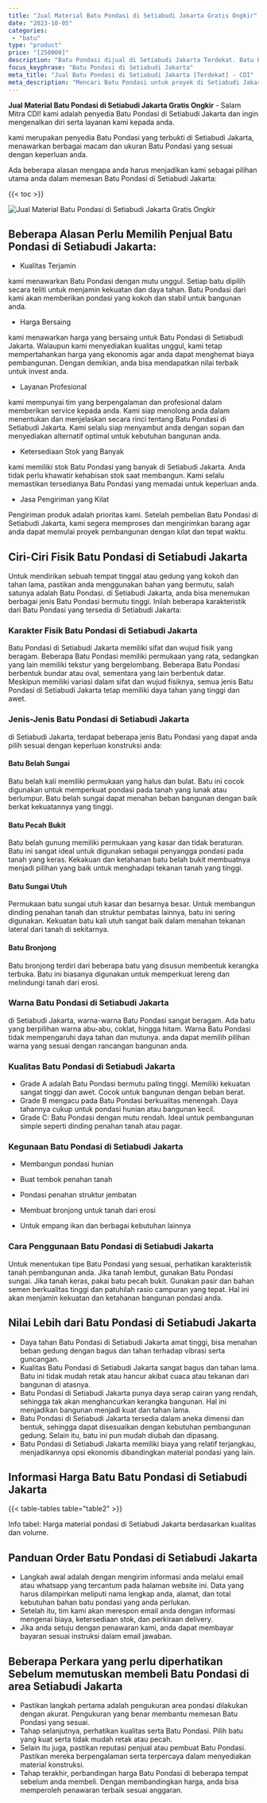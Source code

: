 ```yaml
---
title: "Jual Material Batu Pondasi di Setiabudi Jakarta Gratis Ongkir"
date: "2023-10-05"
categories:
 - "batu"
type: "product"
price: "[250000]"
description: "Batu Pondasi dijual di Setiabudi Jakarta Terdekat. Batu Pondasi ini sering digunakan dalam proyek konstruksi sebagai pondasi bangunan yang kuat dan tahan lama. Hubungi kami untuk informasi lebih lanjut."
focus_keyphrase: "Batu Pondasi di Setiabudi Jakarta"
meta_title: "Jual Batu Pondasi di Setiabudi Jakarta [Terdekat] - CDI"
meta_description: "Mencari Batu Pondasi untuk proyek di Setiabudi Jakarta? Kami memiliki Batu Pondasi berkualitas untuk dasar bangunan. Raih penawaran terbaik sekarang."
---
```


**Jual Material Batu Pondasi di Setiabudi Jakarta Gratis Ongkir** - Salam Mitra CDI! kami adalah penyedia Batu Pondasi di Setiabudi Jakarta dan ingin mengenalkan diri serta layanan kami kepada anda.

kami merupakan penyedia Batu Pondasi yang terbukti di Setiabudi Jakarta, menawarkan berbagai macam dan ukuran Batu Pondasi yang sesuai dengan keperluan anda.

Ada beberapa alasan mengapa anda harus menjadikan kami sebagai pilihan utama anda dalam memesan Batu Pondasi di Setiabudi Jakarta:

{{< toc >}}

![Jual Material Batu Pondasi di Setiabudi Jakarta Gratis Ongkir](/images/batu/batu-pondasi-02.jpg)

## Beberapa Alasan Perlu Memilih Penjual Batu Pondasi di Setiabudi Jakarta:

*   Kualitas Terjamin

kami menawarkan Batu Pondasi dengan mutu unggul. Setiap batu dipilih secara teliti untuk menjamin kekuatan dan daya tahan. Batu Pondasi dari kami akan memberikan pondasi yang kokoh dan stabil untuk bangunan anda.
*   Harga Bersaing

kami menawarkan harga yang bersaing untuk Batu Pondasi di Setiabudi Jakarta. Walaupun kami menyediakan kualitas unggul, kami tetap mempertahankan harga yang ekonomis agar anda dapat menghemat biaya pembangunan. Dengan demikian, anda bisa mendapatkan nilai terbaik untuk invest anda.
*   Layanan Profesional

kami mempunyai tim yang berpengalaman dan profesional dalam memberikan service kepada anda. Kami siap menolong anda dalam menentukan dan menjelaskan secara rinci tentang Batu Pondasi di Setiabudi Jakarta. Kami selalu siap menyambut anda dengan sopan dan menyediakan alternatif optimal untuk kebutuhan bangunan anda.
*   Ketersediaan Stok yang Banyak

kami memiliki stok Batu Pondasi yang banyak di Setiabudi Jakarta. Anda tidak perlu khawatir kehabisan stok saat membangun. Kami selalu memastikan tersedianya Batu Pondasi yang memadai untuk keperluan anda.
*   Jasa Pengiriman yang Kilat

Pengiriman produk adalah prioritas kami. Setelah pembelian Batu Pondasi di Setiabudi Jakarta, kami segera memproses dan mengirimkan barang agar anda dapat memulai proyek pembangunan dengan kilat dan tepat waktu.

## Ciri-Ciri Fisik Batu Pondasi di Setiabudi Jakarta

Untuk mendirikan sebuah tempat tinggal atau gedung yang kokoh dan tahan lama, pastikan anda menggunakan bahan yang bermutu, salah satunya adalah Batu Pondasi. di Setiabudi Jakarta, anda bisa menemukan berbagai jenis Batu Pondasi bermutu tinggi. Inilah beberapa karakteristik dari Batu Pondasi yang tersedia di Setiabudi Jakarta:

### Karakter Fisik Batu Pondasi di Setiabudi Jakarta

Batu Pondasi di Setiabudi Jakarta memiliki sifat dan wujud fisik yang beragam. Beberapa Batu Pondasi memiliki permukaan yang rata, sedangkan yang lain memiliki tekstur yang bergelombang. Beberapa Batu Pondasi berbentuk bundar atau oval, sementara yang lain berbentuk datar. Meskipun memiliki variasi dalam sifat dan wujud fisiknya, semua jenis Batu Pondasi di Setiabudi Jakarta tetap memiliki daya tahan yang tinggi dan awet.

### Jenis-Jenis Batu Pondasi di Setiabudi Jakarta

di Setiabudi Jakarta, terdapat beberapa jenis Batu Pondasi yang dapat anda pilih sesuai dengan keperluan konstruksi anda:

#### Batu Belah Sungai

Batu belah kali memiliki permukaan yang halus dan bulat. Batu ini cocok digunakan untuk memperkuat pondasi pada tanah yang lunak atau berlumpur. Batu belah sungai dapat menahan beban bangunan dengan baik berkat kekuatannya yang tinggi.

#### Batu Pecah Bukit

Batu belah gunung memiliki permukaan yang kasar dan tidak beraturan. Batu ini sangat ideal untuk digunakan sebagai penyangga pondasi pada tanah yang keras. Kekakuan dan ketahanan batu belah bukit membuatnya menjadi pilihan yang baik untuk menghadapi tekanan tanah yang tinggi.

#### Batu Sungai Utuh

Permukaan batu sungai utuh kasar dan besarnya besar. Untuk membangun dinding penahan tanah dan struktur pembatas lainnya, batu ini sering digunakan. Kekuatan batu kali utuh sangat baik dalam menahan tekanan lateral dari tanah di sekitarnya.

#### Batu Bronjong

Batu bronjong terdiri dari beberapa batu yang disusun membentuk kerangka terbuka. Batu ini biasanya digunakan untuk memperkuat lereng dan melindungi tanah dari erosi.

### Warna Batu Pondasi di Setiabudi Jakarta

di Setiabudi Jakarta, warna-warna Batu Pondasi sangat beragam. Ada batu yang berpilihan warna abu-abu, coklat, hingga hitam. Warna Batu Pondasi tidak mempengaruhi daya tahan dan mutunya. anda dapat memilih pilihan warna yang sesuai dengan rancangan bangunan anda.

### Kualitas Batu Pondasi di Setiabudi Jakarta

*   Grade A adalah Batu Pondasi bermutu paling tinggi. Memiliki kekuatan sangat tinggi dan awet. Cocok untuk bangunan dengan beban berat.
*   Grade B mengacu pada Batu Pondasi berkualitas menengah. Daya tahannya cukup untuk pondasi hunian atau bangunan kecil.
*   Grade C: Batu Pondasi dengan mutu rendah. Ideal untuk pembangunan simple seperti dinding penahan tanah atau pagar.

### Kegunaan Batu Pondasi di Setiabudi Jakarta

*   Membangun pondasi hunian

*   Buat tembok penahan tanah

*   Pondasi penahan struktur jembatan

*   Membuat bronjong untuk tanah dari erosi

*   Untuk empang ikan dan berbagai kebutuhan lainnya

### Cara Penggunaan Batu Pondasi di Setiabudi Jakarta

Untuk menentukan tipe Batu Pondasi yang sesuai, perhatikan karakteristik tanah pembangunan anda. Jika tanah lembut, gunakan Batu Pondasi sungai. Jika tanah keras, pakai batu pecah bukit. Gunakan pasir dan bahan semen berkualitas tinggi dan patuhilah rasio campuran yang tepat. Hal ini akan menjamin kekuatan dan ketahanan bangunan pondasi anda.

## Nilai Lebih dari Batu Pondasi di Setiabudi Jakarta

*   Daya tahan Batu Pondasi di Setiabudi Jakarta amat tinggi, bisa menahan beban gedung dengan bagus dan tahan terhadap vibrasi serta guncangan.
*   Kualitas Batu Pondasi di Setiabudi Jakarta sangat bagus dan tahan lama. Batu ini tidak mudah retak atau hancur akibat cuaca atau tekanan dari bangunan di atasnya.
*   Batu Pondasi di Setiabudi Jakarta punya daya serap cairan yang rendah, sehingga tak akan menghancurkan kerangka bangunan. Hal ini menjadikan bangunan menjadi kuat dan tahan lama.
*   Batu Pondasi di Setiabudi Jakarta tersedia dalam aneka dimensi dan bentuk, sehingga dapat disesuaikan dengan kebutuhan pembangunan gedung. Selain itu, batu ini pun mudah diubah dan dipasang.
*   Batu Pondasi di Setiabudi Jakarta memiliki biaya yang relatif terjangkau, menjadikannya opsi ekonomis dibandingkan material pondasi yang lain.

## Informasi Harga Batu Batu Pondasi di Setiabudi Jakarta

{{< table-tables table="table2" >}}

Info tabel: Harga material pondasi di Setiabudi Jakarta berdasarkan kualitas dan volume.

## Panduan Order Batu Pondasi di Setiabudi Jakarta

*   Langkah awal adalah dengan mengirim informasi anda melalui email atau whatsapp yang tercantum pada halaman website ini. Data yang harus dilampirkan meliputi nama lengkap anda, alamat, dan total kebutuhan bahan batu pondasi yang anda perlukan.
*   Setelah itu, tim kami akan merespon email anda dengan informasi mengenai biaya, ketersediaan stok, dan perkiraan delivery.
*   Jika anda setuju dengan penawaran kami, anda dapat membayar bayaran sesuai instruksi dalam email jawaban.

## Beberapa Perkara yang perlu diperhatikan Sebelum memutuskan membeli Batu Pondasi di area Setiabudi Jakarta

*   Pastikan langkah pertama adalah pengukuran area pondasi dilakukan dengan akurat. Pengukuran yang benar membantu memesan Batu Pondasi yang sesuai.
*   Tahap selanjutnya, perhatikan kualitas serta Batu Pondasi. Pilih batu yang kuat serta tidak mudah retak atau pecah.
*   Selain itu juga, pastikan reputasi penjual atau pembuat Batu Pondasi. Pastikan mereka berpengalaman serta terpercaya dalam menyediakan material konstruksi.
*   Tahap terakhir, perbandingan harga Batu Pondasi di beberapa tempat sebelum anda membeli. Dengan membandingkan harga, anda bisa memperoleh penawaran terbaik sesuai anggaran.